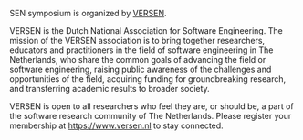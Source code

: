 SEN symposium is organized by <a href="https://www.versen.nl/">VERSEN</a>. 

VERSEN is the Dutch National Association for Software Engineering. The mission of the VERSEN association is to bring together researchers, educators and practitioners in the field of software engineering in The Netherlands, who share the common goals of advancing the field or software engineering, raising public awareness of the challenges and opportunities of the field, acquiring funding for groundbreaking research, and transferring academic results to broader society.

VERSEN is open to all researchers who feel they are, or should be, a part of the software research  community of The Netherlands. Please register your membership at <https://www.versen.nl> to stay connected.
